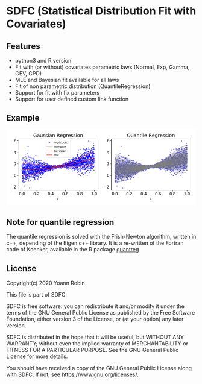 # SDFC (Statistical Distribution Fit with Covariates)


## Features
- python3 and R version
- Fit with (or without) covariates parametric laws (Normal, Exp, Gamma, GEV, GPD)
- MLE and Bayesian fit available for all laws
- Fit of non parametric distribution (QuantileRegression)
- Support for fit with fix parameters
- Support for user defined custom link function

## Example

![Alt](/figures/Example_py.png)



## Note for quantile regression

The quantile regression is solved with the Frish-Newton algorithm, written in c++,
depending of the Eigen c++ library. It is a re-written of the Fortran code of
Koenker, available in the R package [quantreg](https://cran.r-project.org/web/packages/quantreg/index.html)


## License

Copyright(c) 2020 Yoann Robin

This file is part of SDFC.

SDFC is free software: you can redistribute it and/or modify
it under the terms of the GNU General Public License as published by
the Free Software Foundation, either version 3 of the License, or
(at your option) any later version.

SDFC is distributed in the hope that it will be useful,
but WITHOUT ANY WARRANTY; without even the implied warranty of
MERCHANTABILITY or FITNESS FOR A PARTICULAR PURPOSE.  See the
GNU General Public License for more details.

You should have received a copy of the GNU General Public License
along with SDFC.  If not, see <https://www.gnu.org/licenses/>.

